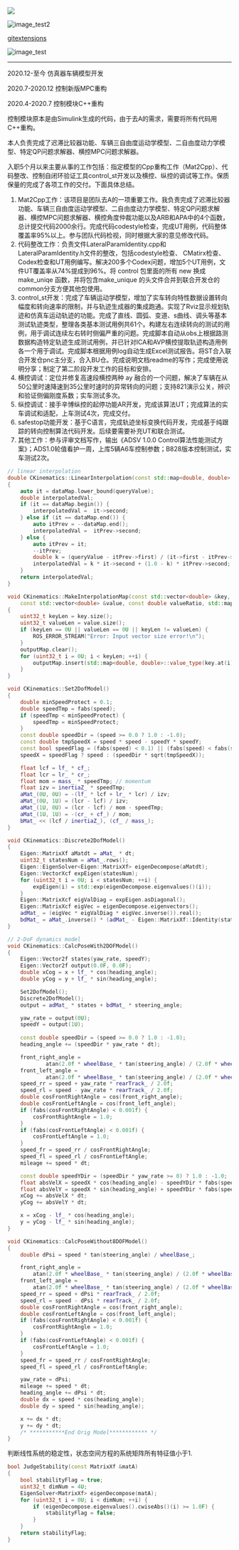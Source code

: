 



![](https://cdn.jsdelivr.net/gh/cughanchao/image_repo@main/20200912-buck600%20-%20%E5%89%AF%E6%9C%AC.jpg)



![image_test2](https://cdn.jsdelivr.net/gh/cughanchao/test_repo@test/img/image_test2.png)

[gitextensions](https://github.com/gitextensions/gitextensions)





![image_test](https://cdn.jsdelivr.net/gh/cughanchao/test_repo@test/img/image_test.png)





----

2020.12-至今 仿真器车辆模型开发



2020.7-2020.12 控制新版MPC重构



2020.4-2020.7  控制模块C++重构

控制模块原本是由Simulink生成的代码，由于去A的需求，需要将所有代码用C++重构。

本人负责完成了迟滞比较器功能、车辆三自由度运动学模型、二自由度动力学模型、特定QP问题求解器、横控MPC问题求解器。





入职5个月以来主要从事的工作包括：指定模型的Cpp重构工作（Mat2Cpp）、代码整改、控制自闭环验证工具control_st开发以及横控、纵控的调试等工作。保质保量的完成了各项工作的交付。下面具体总结。
1.	Mat2Cpp工作：该项目是团队去A的一项重要工作。我负责完成了迟滞比较器功能、车辆三自由度运动学模型、二自由度动力学模型、特定QP问题求解器、横控MPC问题求解器、横控角度仲裁功能以及ARB和APA中的4个函数，总计提交代码2000余行。完成代码codestyle检查，完成UT用例，代码整体覆盖率95%以上。参与团队代码检视，同时根据大家的意见修改代码。
2.	代码整改工作：负责文件LateralParamIdentity.cpp和LateralParamIdentity.h文件的整改，包括codestyle检查、 CMatirx检查、Codex检查和UT用例编写。解决200多个Codex问题，增加5个UT用例，文件UT覆盖率从74%提成到96%。将 control 包里面的所有 new 换成 make_uniqe 函数，并将包含make_unique 的头文件合并到联合开发仓的common分支方便其他包使用。
3.	control_st开发：完成了车辆运动学模型，增加了实车转向特性数据设置转向幅度和转向速率的限制，并与轨迹生成器的集成跑通。实现了Rviz显示规划轨迹和仿真车运动轨迹的功能。完成了直线、圆弧、变道、s曲线、调头等基本测试轨迹类型，整理各类基本测试用例共61个。构建左右连续转向的测试的用例，用于调试连续左右转时侧偏严重的问题。完成脚本自动从obs上根据路测数据构造特定轨迹生成测试用例，并已针对ICA和AVP横控提取轨迹构造用例各一个用于调试。完成脚本根据用例log自动生成Excel测试报告。将ST合入联合开发仓pnc主分支，合入BU仓。完成说明文档readme的写作；完成使用说明分享；制定了第二阶段开发工作的目标和安排。
4.	横控调试：定位并修复高速段横控两种 ay 融合的一个问题，解决了车辆在从50公里时速降速到35公里时速时的异常转向的问题；支持821演示公关，辨识和验证侧偏刚度系数；实车测试多次。
5.	纵控调试：接手辛博纵控的起停功能AR开发，完成该算法UT；完成算法的实车调试和适配，上车测试4次，完成交付。
6.	safestop功能开发：基于C语言，完成轨迹坐标变换代码开发，完成基于纯跟踪的转向控制算法代码开发。后续要需要补充UT和联合测试。
7.	其他工作：参与评审文档写作，输出《ADSV 1.0.0 Control算法性能测试方案》；ADS1.0轮值看护一周，上库5辆A6车控制参数；B828版本控制测试，实车测试2次。



```cpp
// linear interpolation
double CKinematics::LinearInterpolation(const std::map<double, double> &dataMap, const double queryValue)
{
    auto it = dataMap.lower_bound(queryValue);
    double interpolatedVal;
    if (it == dataMap.begin()) {
        interpolatedVal =  it->second;
    } else if (it == dataMap.end()) {
        auto itPrev = --dataMap.end();
        interpolatedVal =  itPrev->second;
    } else {
        auto itPrev = it;
        --itPrev;
        double k = (queryValue - itPrev->first) / (it->first - itPrev->first);
        interpolatedVal = k * it->second + (1.0 - k) * itPrev->second; // 1.0 is double
    }
    return interpolatedVal;
}

void CKinematics::MakeInterpolationMap(const std::vector<double> &key, const double keyRatio,
    const std::vector<double> &value, const double valueRatio, std::map<double, double> &outputMap)
{
    uint32_t keyLen = key.size();
    uint32_t valueLen = value.size();
    if (keyLen == 0U || valueLen == 0U || keyLen != valueLen) {
        ROS_ERROR_STREAM("Error: Input vector size error!\n");
    }
    outputMap.clear();
    for (uint32_t i = 0U; i < keyLen; ++i) {
        outputMap.insert(std::map<double, double>::value_type(key.at(i) * keyRatio, value.at(i) * valueRatio));
    }
}
```

```cpp
void CKinematics::Set2DofModel()
{
    double minSpeedProtect = 0.1;
    double speedTmp = fabs(speed);
    if (speedTmp < minSpeedProtect) {
        speedTmp = minSpeedProtect;
    }
    const double speedDir = (speed >= 0.0 ? 1.0 : -1.0);
    const double tmpSpeedX = speed * speed - speedY * speedY;
    const bool speedFlag = (fabs(speed) < 0.1) || (fabs(speed) < fabs(speedY)) || (tmpSpeedX < 1e-6);
    speedX = speedFlag ? speed : (speedDir * sqrt(tmpSpeedX));

    float lcf = lf_ * cf_;
    float lcr = lr_ * cr_;
    float mom = mass_ * speedTmp; // momentum
    float izv = inertiaZ_ * speedTmp;
    aMat_(0U, 0U) = -(lf_ * lcf + lr_ * lcr) / izv;
    aMat_(0U, 1U) = (lcr - lcf) / izv;
    aMat_(1U, 0U) = (lcr - lcf) / mom - speedTmp;
    aMat_(1U, 1U) = -(cr_ + cf_) / mom;
    bMat_ << (lcf / inertiaZ_), (cf_ / mass_);
}

void CKinematics::Discrete2DofModel()
{
    Eigen::MatrixXf aMatdt = aMat_ * dt;
    uint32_t statesNum = aMat_.rows();
    Eigen::EigenSolver<Eigen::MatrixXf> eigenDecompose(aMatdt);
    Eigen::VectorXcf expEigen(statesNum);
    for (uint32_t i = 0U; i < statesNum; ++i) {
        expEigen(i) = std::exp(eigenDecompose.eigenvalues()(i));
    }
    Eigen::MatrixXcf eigValDiag = expEigen.asDiagonal();
    Eigen::MatrixXcf eigVec = eigenDecompose.eigenvectors();
    adMat_ = (eigVec * eigValDiag * eigVec.inverse()).real();
    bdMat_ = aMat_.inverse() * (adMat_ - Eigen::MatrixXf::Identity(statesNum, statesNum)) * bMat_;
}

// 2-DoF dynamics model
void CKinematics::CalcPoseWith2DOFModel()
{
    Eigen::Vector2f states(yaw_rate, speedY);
    Eigen::Vector2f output(0.0F, 0.0F);
    double xCog = x + lf_ * cos(heading_angle);
    double yCog = y + lf_ * sin(heading_angle);

    Set2DofModel();
    Discrete2DofModel();
    output = adMat_ * states + bdMat_ * steering_angle;

    yaw_rate = output(0U);
    speedY = output(1U);
    
    const double speedDir = (speed >= 0.0 ? 1.0 : -1.0);
    heading_angle += (speedDir * yaw_rate * dt);

    front_right_angle =
            atan(2.0f * wheelBase_ * tan(steering_angle) / (2.0f * wheelBase_ + frontTrack_ * tan(steering_angle)));
    front_left_angle =
            atan(2.0f * wheelBase_ * tan(steering_angle) / (2.0f * wheelBase_ - frontTrack_ * tan(steering_angle)));
    speed_rr = speed + yaw_rate * rearTrack_ / 2.0f;
    speed_rl = speed - yaw_rate * rearTrack_ / 2.0f;
    double cosFrontRightAngle = cos(front_right_angle);
    double cosFrontLeftAngle = cos(front_left_angle);
    if (fabs(cosFrontRightAngle) < 0.001f) {
        cosFrontRightAngle = 1.0;
    }
    if (fabs(cosFrontLeftAngle) < 0.001f) {
        cosFrontLeftAngle = 1.0;
    }
    speed_fr = speed_rr / cosFrontRightAngle;
    speed_fl = speed_rl / cosFrontLeftAngle;
    mileage += speed * dt;

    const double speedYDir = (speedDir * yaw_rate >= 0) ? 1.0 : -1.0;
    float absVelX = speedX * cos(heading_angle) - speedYDir * fabs(speedY) * sin(heading_angle);
    float absVelY = speedX * sin(heading_angle) + speedYDir * fabs(speedY) * cos(heading_angle);
    xCog += absVelX * dt;
    yCog += absVelY * dt;

    x = xCog - lf_ * cos(heading_angle);
    y = yCog - lf_ * sin(heading_angle);
}
```

```c++
void CKinematics::CalcPoseWithout8DOFModel()
{
    double dPsi = speed * tan(steering_angle) / wheelBase_;

    front_right_angle =
        atan(2.0f * wheelBase_ * tan(steering_angle) / (2.0f * wheelBase_ + frontTrack_ * tan(steering_angle)));
    front_left_angle =
        atan(2.0f * wheelBase_ * tan(steering_angle) / (2.0f * wheelBase_ - frontTrack_ * tan(steering_angle)));
    speed_rr = speed + dPsi * rearTrack_ / 2.0f;
    speed_rl = speed - dPsi * rearTrack_ / 2.0f;
    double cosFrontRightAngle = cos(front_right_angle);
    double cosFrontLeftAngle = cos(front_left_angle);
    if (fabs(cosFrontRightAngle) < 0.001f) {
        cosFrontRightAngle = 1.0;
    }
    if (fabs(cosFrontLeftAngle) < 0.001f) {
        cosFrontLeftAngle = 1.0;
    }
    speed_fr = speed_rr / cosFrontRightAngle;
    speed_fl = speed_rl / cosFrontLeftAngle;

    yaw_rate = dPsi;
    mileage += speed * dt;
    heading_angle += dPsi * dt;
    double dx = speed * cos(heading_angle);
    double dy = speed * sin(heading_angle);

    x += dx * dt;
    y += dy * dt;
    /* ***********End Orig Model************ */
}

```

判断线性系统的稳定性，状态空间方程的系统矩阵所有特征值小于1.

```C++
bool JudgeStability(const MatrixXf &matA)
{
    bool stabilityFlag = true;
    uint32_t dimNum = 4U;
    EigenSolver<MatrixXf> eigenDecompose(matA);
    for (uint32_t i = 0U; i < dimNum; ++i) {
        if (eigenDecompose.eigenvalues().cwiseAbs()(i) >= 1.0F) {
            stabilityFlag = false;
        }
    }
    return stabilityFlag;
}
```


